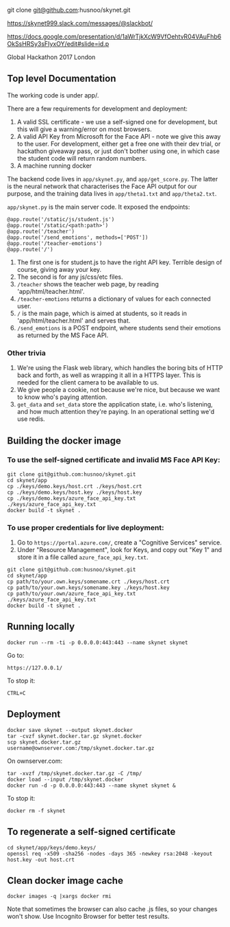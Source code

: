 git clone git@github.com:husnoo/skynet.git


https://skynet999.slack.com/messages/@slackbot/

https://docs.google.com/presentation/d/1aWrTjkXcW9VfOehtvR04VAuFhb6OkSsHRSy3sFIyxOY/edit#slide=id.p

Global Hackathon 2017 London

## Top level Documentation
The working code is under app/.

There are a few requirements for development and deployment:

1. A valid SSL certificate - we use a self-signed one for development, but this will give a warning/error on most browsers.
2. A valid API Key from Microsoft for the Face API - note we give this away to the user. For development, either get a free one with their dev trial, or hackathon giveaway pass, or just don't bother using one, in which case the student code will return random numbers.
3. A machine running docker

The backend code lives in `app/skynet.py`, and `app/get_score.py`. The latter is the neural network that characterises the Face API output for our purpose, and the training data lives in `app/theta1.txt` and `app/theta2.txt`.

`app/skynet.py` is the main server code. It exposed the endpoints:
```
@app.route('/static/js/student.js')
@app.route('/static/<path:path>')
@app.route('/teacher')
@app.route('/send_emotions', methods=['POST'])
@app.route('/teacher-emotions')
@app.route('/')
```

1. The first one is for student.js to have the right API key. Terrible design of course, giving away your key.
2. The second is for any js/css/etc files.
3. `/teacher` shows the teacher web page, by reading 'app/html/teacher.html'.
4. `/teacher-emotions` returns a dictionary of values for each connected user.
5. `/` is the main page, which is aimed at students, so it reads in 'app/html/teacher.html' and serves that.
6. `/send_emotions` is a POST endpoint, where students send their emotions as returned by the MS Face API.

### Other trivia
1. We're using the Flask web library, which handles the boring bits of HTTP back and forth, as well as wrapping it all in a HTTPS layer. This is needed for the client camera to be available to us.
2. We give people a cookie, not because we're nice, but because we want to know who's paying attention.
3. `get_data` and `set_data` store the application state, i.e. who's listening, and how much attention they're paying. In an operational setting we'd use redis. 


## Building the docker image

### To use the self-signed certificate and invalid MS Face API Key:
```
git clone git@github.com:husnoo/skynet.git
cd skynet/app
cp ./keys/demo.keys/host.crt ./keys/host.crt
cp ./keys/demo.keys/host.key ./keys/host.key
cp ./keys/demo.keys/azure_face_api_key.txt ./keys/azure_face_api_key.txt
docker build -t skynet .
```

### To use proper credentials for live deployment:
1. Go to `https://portal.azure.com/`, create a "Cognitive Services" service.
2. Under "Resource Management", look for Keys, and copy out "Key 1" and store it in a file called `azure_face_api_key.txt`.

```
git clone git@github.com:husnoo/skynet.git
cd skynet/app
cp path/to/your.own.keys/somename.crt ./keys/host.crt
cp path/to/your.own.keys/somename.key ./keys/host.key
cp path/to/your.own/azure_face_api_key.txt ./keys/azure_face_api_key.txt
docker build -t skynet .
```

## Running locally
```
docker run --rm -ti -p 0.0.0.0:443:443 --name skynet skynet
```

Go to:
```
https://127.0.0.1/
```

To stop it:
```
CTRL+C
```

## Deployment
```
docker save skynet --output skynet.docker
tar -cvzf skynet.docker.tar.gz skynet.docker
scp skynet.docker.tar.gz username@ownserver.com:/tmp/skynet.docker.tar.gz
```

On ownserver.com:
```
tar -xvzf /tmp/skynet.docker.tar.gz -C /tmp/
docker load --input /tmp/skynet.docker
docker run -d -p 0.0.0.0:443:443 --name skynet skynet &
```

To stop it:
```
docker rm -f skynet
```


## To regenerate a self-signed certificate
```
cd skynet/app/keys/demo.keys/
openssl req -x509 -sha256 -nodes -days 365 -newkey rsa:2048 -keyout host.key -out host.crt
```

## Clean docker image cache
```
docker images -q |xargs docker rmi
```
Note that sometimes the browser can also cache .js files, so your changes won't show. Use Incognito Browser for better test results.
